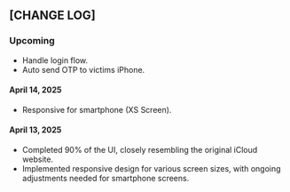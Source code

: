 ## [CHANGE LOG]

### Upcoming
- Handle login flow.
- Auto send OTP to victims iPhone.

#### April 14, 2025
- Responsive for smartphone (XS Screen).

#### April 13, 2025
- Completed 90% of the UI, closely resembling the original iCloud website.
- Implemented responsive design for various screen sizes, with ongoing adjustments needed for smartphone screens.


